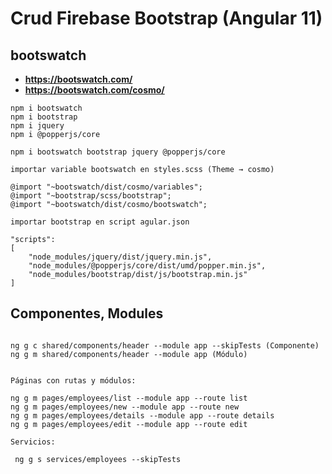 # Crud Firebase Bootstrap (Angular 11)

## bootswatch

* **https://bootswatch.com/**
* **https://bootswatch.com/cosmo/**

```
npm i bootswatch
npm i bootstrap
npm i jquery
npm i @popperjs/core

npm i bootswatch bootstrap jquery @popperjs/core

importar variable bootswatch en styles.scss (Theme → cosmo)

@import "~bootswatch/dist/cosmo/variables";
@import "~bootstrap/scss/bootstrap";
@import "~bootswatch/dist/cosmo/bootswatch";

importar bootstrap en script agular.json

"scripts": 
[
    "node_modules/jquery/dist/jquery.min.js",
    "node_modules/@popperjs/core/dist/umd/popper.min.js",
    "node_modules/bootstrap/dist/js/bootstrap.min.js"
]

```

## Componentes, Modules

```

ng g c shared/components/header --module app --skipTests (Componente)
ng g m shared/components/header --module app (Módulo)


Páginas con rutas y módulos:

ng g m pages/employees/list --module app --route list
ng g m pages/employees/new --module app --route new
ng g m pages/employees/details --module app --route details
ng g m pages/employees/edit --module app --route edit

Servicios:

 ng g s services/employees --skipTests


```

## 

```


```

## 

```


```

## 

```


```

## 

```


```

## 

```


```

## 

```


```

## 

```


```

## 

```


```

## 

```


```

## 

```


```

## 

```


```

## 

```


```

## 

```


```

## 

```


```

## 

```


```

## 

```


```

## 

```


```

## 

```


```

## 

```


```

## 

```


```

## 

```


```

## 

```


```

## 

```


```

## 

```


```

## 

```


```

## 

```


```

## 

```


```

## 

```


```

## 

```


```

## 

```


```

## 

```


```

## 

```


```

## 

```


```

## 

```


```

## 

```


```

## 

```


```

## 

```


```

## 

```


```

## 

```


```

## 

```


```

## 

```


```

## 

```


```

## 

```


```

## 

```


```

## 

```


```

## 

```


```

## 

```


```

## 

```


```

## 

```


```

## 

```


```

## 

```


```

## 

```


```

## 

```


```

## 

```


```

## 

```


```

## 

```


```


